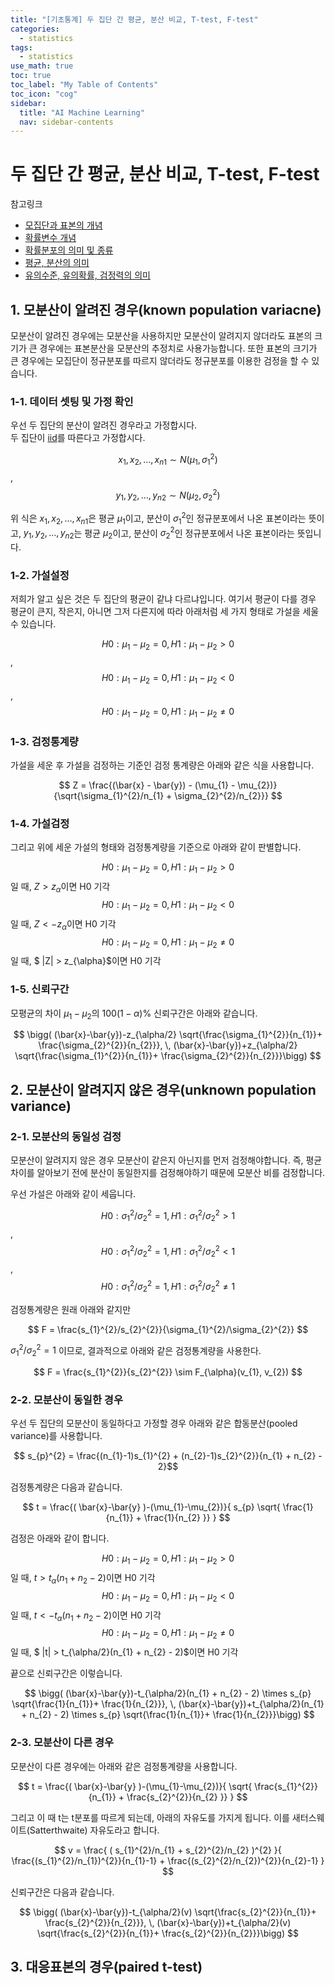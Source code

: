 ```yaml
---
title: "[기초통계] 두 집단 간 평균, 분산 비교, T-test, F-test" 
categories:
  - statistics
tags:
  - statistics
use_math: true
toc: true
toc_label: "My Table of Contents"
toc_icon: "cog"
sidebar:
  title: "AI Machine Learning"
  nav: sidebar-contents
---
```


# 두 집단 간 평균, 분산 비교, T-test, F-test

참고링크
* [모집단과 표본의 개념](https://losskatsu.github.io/statistics/population-sample/)
* [확률변수 개념](https://losskatsu.github.io/statistics/random-variable/)
* [확률분포의 의미 및 종류](https://losskatsu.github.io/statistics/prob-distribution/)
* [평균, 분산의 의미](https://losskatsu.github.io/statistics/mean-vairance/)
* [유의수준, 유의확률, 검정력의 의미](https://losskatsu.github.io/statistics/alpha-beta-test/)


## 1. 모분산이 알려진 경우(known population variacne)

모분산이 알려진 경우에는 모분산을  사용하지만 모분산이 알려지지 않더라도 표본의 크기가 큰 경우에는 표본분산을 모분산의 추정치로 사용가능합니다. 
또한 표본의 크기가 큰 경우에는 모집단이 정규분포를 따르지 않더라도 정규분포를 이용한 검정을 할 수 있습니다. 

### 1-1. 데이터 셋팅 및 가정 확인 

우선 두 집단의 분산이 알려진 경우라고 가정합시다.  
두 집단이 [iid](https://losskatsu.github.io/statistics/prob-distribution/)를 따른다고 가정합시다. 

$$ x_{1}, x_{2}, \dots ,x_{n1} \sim N(\mu_{1}, \sigma_{1}^{2}) $$, <br />
$$ y_{1}, y_{2}, \dots ,y_{n2} \sim N(\mu_{2}, \sigma_{2}^{2}) $$

위 식은 $x_{1}, x_{2}, \dots ,x_{n1}$은 평균 $\mu_{1}$이고, 분산이 $\sigma_{1}^{2}$인 정규분포에서 나온 표본이라는 뜻이고, 
$y_{1}, y_{2}, \dots ,y_{n2}$는 평균 $\mu_{2}$이고, 분산이 $\sigma_{2}^{2}$인 정규분포에서 나온 표본이라는 뜻입니다. 

### 1-2. 가설설정 

저희가 알고 싶은 것은 두 집단의 평균이 같냐 다르냐입니다. 
여기서 평균이 다를 경우 평균이 큰지, 작은지, 아니면 그저 다른지에 따라 아래처럼 세 가지 형태로 가설을 세울 수 있습니다. 

$$ H0: \mu_{1} - \mu_{2} = 0, \, H1: \mu_{1} - \mu_{2} > 0 $$, <br />
$$ H0: \mu_{1} - \mu_{2} = 0, \, H1: \mu_{1} - \mu_{2} < 0 $$, <br />
$$ H0: \mu_{1} - \mu_{2} = 0, \, H1: \mu_{1} - \mu_{2} \neq 0 $$

### 1-3. 검정통계량 

가설을 세운 후 가설을 검정하는 기준인 검정 통계량은 아래와 같은 식을 사용합니다.  

$$ Z = \frac{(\bar{x} - \bar{y}) - (\mu_{1} - \mu_{2})}{\sqrt{\sigma_{1}^{2}/n_{1} + \sigma_{2}^{2}/n_{2}}} $$

### 1-4. 가설검정 

그리고 위에 세운 가설의 형태와 검정통계량을 기준으로 아래와 같이 판별합니다.

$$ H0: \mu_{1} - \mu_{2} = 0, \, H1: \mu_{1} - \mu_{2} > 0 $$일 때,  $Z > z_{\alpha}$이면 H0 기각<br />
$$ H0: \mu_{1} - \mu_{2} = 0, \, H1: \mu_{1} - \mu_{2} < 0 $$일 때, $Z < -z_{\alpha}$이면 H0 기각<br />
$$ H0: \mu_{1} - \mu_{2} = 0, \, H1: \mu_{1} - \mu_{2} \neq 0 $$일 때, $ \|Z\| > z_{\alpha}$이면 H0 기각

### 1-5. 신뢰구간

모평균의 차이 $\mu_{1} - \mu_{2}$의 $100(1-\alpha)$% 신뢰구간은 아래와 같습니다.


$$ \bigg( (\bar{x}-\bar{y})-z_{\alpha/2} \sqrt{\frac{\sigma_{1}^{2}}{n_{1}}+ \frac{\sigma_{2}^{2}}{n_{2}}}, \,  (\bar{x}-\bar{y})+z_{\alpha/2} \sqrt{\frac{\sigma_{1}^{2}}{n_{1}}+ \frac{\sigma_{2}^{2}}{n_{2}}}\bigg) $$

## 2. 모분산이 알려지지 않은 경우(unknown population variance)

### 2-1. 모분산의 동일성 검정

모분산이 알려지지 않은 경우 모분산이 같은지 아닌지를 먼저 검정해야합니다. 
즉, 평균차이를 알아보기 전에 분산이 동일한지를 검정해야하기 때문에 모분산 비를 검정합니다. 

우선 가설은 아래와 같이 세웁니다. 

$$ H0: \sigma_{1}^{2}/\sigma_{2}^{2} = 1, \, H1: \sigma_{1}^{2}/\sigma_{2}^{2} > 1 $$, <br />
$$ H0: \sigma_{1}^{2}/\sigma_{2}^{2} = 1, \, H1: \sigma_{1}^{2}/\sigma_{2}^{2} < 1 $$, <br />
$$ H0: \sigma_{1}^{2}/\sigma_{2}^{2} = 1, \, H1: \sigma_{1}^{2}/\sigma_{2}^{2} \neq 1 $$

검정통계량은 원래 아래와 같지만

$$ F = \frac{s_{1}^{2}/s_{2}^{2}}{\sigma_{1}^{2}/\sigma_{2}^{2}} $$ 

$\sigma_{1}^{2}/\sigma_{2}^{2} = 1$ 이므로, 결과적으로 아래와 같은 검정통계량을 사용한다. 

$$ F = \frac{s_{1}^{2}}{s_{2}^{2}} \sim F_{\alpha}(v_{1}, v_{2}) $$


### 2-2. 모분산이 동일한 경우

우선 두 집단의 모분산이 동일하다고 가정할 경우 아래와 같은 합동분산(pooled variance)를 사용합니다. 

$$ s_{p}^{2} = \frac{(n_{1}-1)s_{1}^{2} + (n_{2}-1)s_{2}^{2}}{n_{1} + n_{2} - 2}$$

검정통계량은 다음과 같습니다. 

$$ t = \frac{( \bar{x}-\bar{y} )-(\mu_{1}-\mu_{2})}{ s_{p} \sqrt{ \frac{1}{n_{1}} + \frac{1}{n_{2} }} } $$

검정은 아래와 같이 합니다. 

$$ H0: \mu_{1} - \mu_{2} = 0, \, H1: \mu_{1} - \mu_{2} > 0 $$일 때, $t > t_{\alpha}(n_{1} + n_{2} - 2)$이면 H0 기각<br />
$$ H0: \mu_{1} - \mu_{2} = 0, \, H1: \mu_{1} - \mu_{2} < 0 $$일 때, $t < -t_{\alpha}(n_{1} + n_{2} - 2)$이면 H0 기각<br />
$$ H0: \mu_{1} - \mu_{2} = 0, \, H1: \mu_{1} - \mu_{2} \neq 0 $$일 때, $ \|t\| > t_{\alpha/2}(n_{1} + n_{2} - 2)$이면 H0 기각

끝으로 신뢰구간은 이렇습니다. 

$$ \bigg( (\bar{x}-\bar{y})-t_{\alpha/2}(n_{1} + n_{2} - 2) \times s_{p} \sqrt{\frac{1}{n_{1}}+ \frac{1}{n_{2}}},  \, (\bar{x}-\bar{y})+t_{\alpha/2}(n_{1} + n_{2} - 2) \times s_{p} \sqrt{\frac{1}{n_{1}}+ \frac{1}{n_{2}}}\bigg) $$


### 2-3. 모분산이 다른 경우

모분산이 다른 경우에는 아래와 같은 검정통계량을 사용합니다. 

$$ t = \frac{( \bar{x}-\bar{y} )-(\mu_{1}-\mu_{2})}{ \sqrt{ \frac{s_{1}^{2}}{n_{1}} + \frac{s_{2}^{2}}{n_{2} }} } $$

그리고 이 때 t는 t분포를 따르게 되는데, 아래의 자유도를 가지게 됩니다. 이를 새터스웨이트(Satterthwaite) 자유도라고 합니다.

$$ v = \frac{ (   s_{1}^{2}/n_{1} + s_{2}^{2}/n_{2}   )^{2}  }{  \frac{(s_{1}^{2}/n_{1})^{2}}{n_{1}-1} + \frac{(s_{2}^{2}/n_{2})^{2}}{n_{2}-1}   } $$

신뢰구간은 다음과 같습니다. 

$$ \bigg( (\bar{x}-\bar{y})-t_{\alpha/2}(v) \sqrt{\frac{s_{2}^{2}}{n_{1}}+ \frac{s_{2}^{2}}{n_{2}}},  \, (\bar{x}-\bar{y})+t_{\alpha/2}(v)  \sqrt{\frac{s_{2}^{2}}{n_{1}}+ \frac{s_{2}^{2}}{n_{2}}}\bigg) $$



## 3. 대응표본의 경우(paired t-test)
